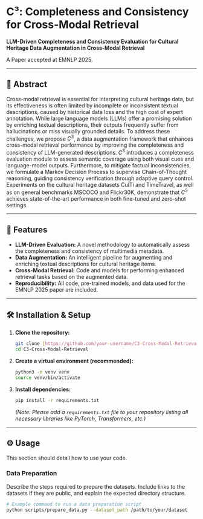 # C³: Completeness and Consistency for Cross-Modal Retrieval

**LLM-Driven Completeness and Consistency Evaluation for Cultural Heritage Data Augmentation in Cross-Modal Retrieval**

A Paper accepted at EMNLP 2025.

---

## 📖 Abstract

Cross-modal retrieval is essential for interpreting cultural heritage data, but its effectiveness is often limited by incomplete or inconsistent textual descriptions, caused by historical data loss and the high cost of expert annotation. While large language models (LLMs) offer a promising solution by enriching textual descriptions, their outputs frequently suffer from hallucinations or miss visually grounded details. To address these challenges, we propose $C^3$, a data augmentation framework that enhances cross-modal retrieval performance by improving the completeness and consistency of LLM-generated descriptions. $C^3$ introduces a completeness evaluation module to assess semantic coverage using both visual cues and language-model outputs. Furthermore, to mitigate factual inconsistencies, we formulate a Markov Decision Process to supervise Chain-of-Thought reasoning, guiding consistency verification through adaptive query control. Experiments on the cultural heritage datasets CulTi and TimeTravel, as well as on general benchmarks MSCOCO and Flickr30K, demonstrate that $C^3$ achieves state-of-the-art performance in both fine-tuned and zero-shot settings. 

---

## 🚀 Features

* **LLM-Driven Evaluation:** A novel methodology to automatically assess the completeness and consistency of multimedia metadata.
* **Data Augmentation:** An intelligent pipeline for augmenting and enriching textual descriptions for cultural heritage items.
* **Cross-Modal Retrieval:** Code and models for performing enhanced retrieval tasks based on the augmented data.
* **Reproducibility:** All code, pre-trained models, and data used for the EMNLP 2025 paper are included.

---

## 🛠️ Installation & Setup

1.  **Clone the repository:**
    ```bash
    git clone [https://github.com/your-username/C3-Cross-Modal-Retrieval.git](https://github.com/your-username/C3-Cross-Modal-Retrieval.git)
    cd C3-Cross-Modal-Retrieval
    ```

2.  **Create a virtual environment (recommended):**
    ```bash
    python3 -m venv venv
    source venv/bin/activate
    ```

3.  **Install dependencies:**
    ```bash
    pip install -r requirements.txt
    ```
    *(Note: Please add a `requirements.txt` file to your repository listing all necessary libraries like PyTorch, Transformers, etc.)*

---

## ⚙️ Usage

This section should detail how to use your code.

### Data Preparation

Describe the steps required to prepare the datasets. Include links to the datasets if they are public, and explain the expected directory structure.

```bash
# Example command to run a data preparation script
python scripts/prepare_data.py --dataset_path /path/to/your/dataset

